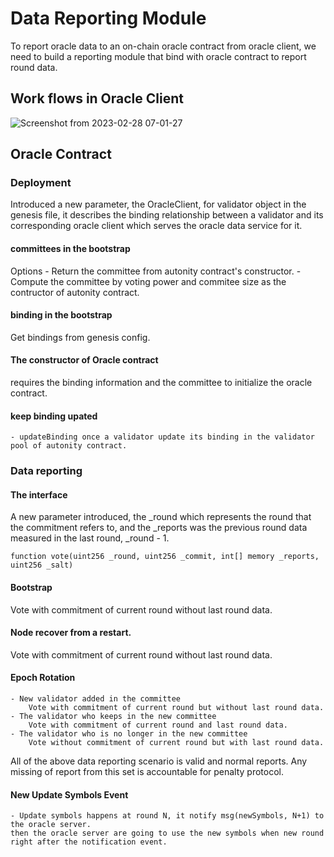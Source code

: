 # Data Reporting Module
To report oracle data to an on-chain oracle contract from oracle client, we need to build a reporting module that bind with oracle contract to report round data.

## Work flows in Oracle Client
![Screenshot from 2023-02-28 07-01-27](https://user-images.githubusercontent.com/54585152/221778482-2939116f-1025-4013-beac-31f934430c10.png)

## Oracle Contract
### Deployment
Introduced a new parameter, the OracleClient, for validator object in the genesis file, it describes the binding relationship between a validator and its corresponding oracle client which serves the oracle data service for it.
#### committees in the bootstrap
Options
    - Return the committee from autonity contract's constructor.
    - Compute the committee by voting power and commitee size as the contructor of autonity contract.
#### binding in the bootstrap
Get bindings from genesis config.

#### The constructor of Oracle contract
requires the binding information and the committee to initialize the oracle contract.

#### keep binding upated

    - updateBinding once a validator update its binding in the validator pool of autonity contract.

### Data reporting
#### The interface
A new parameter introduced, the _round which represents the round that the commitment refers to, and the _reports was the previous round data measured in the last round, _round - 1.
    
    function vote(uint256 _round, uint256 _commit, int[] memory _reports, uint256 _salt)
    
#### Bootstrap
Vote with commitment of current round without last round data.

#### Node recover from a restart.
Vote with commitment of current round without last round data.

#### Epoch Rotation
    - New validator added in the committee
        Vote with commitment of current round but without last round data.
    - The validator who keeps in the new committee
        Vote with commitment of current round and last round data.
    - The validator who is no longer in the new committee
        Vote without commitment of current round but with last round data.

All of the above data reporting scenario is valid and normal reports. Any missing of report from this set is accountable for penalty protocol.
#### New Update Symbols Event
    - Update symbols happens at round N, it notify msg(newSymbols, N+1) to the oracle server.
    then the oracle server are going to use the new symbols when new round right after the notification event.
